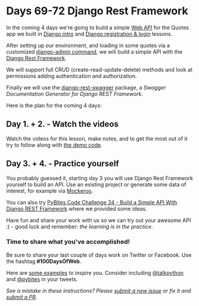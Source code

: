 # Days 69-72 Django Rest Framework

In the coming 4 days we're going to build a simple [Web API](https://en.wikipedia.org/wiki/Web_API) for the Quotes app we built in [Django intro](https://github.com/talkpython/100daysofweb-with-python-course/tree/master/days/045-048-django-intro) and [Django registration & login](https://github.com/talkpython/100daysofweb-with-python-course/tree/master/days/053-056-django-registration) lessons.

After setting up our environment, and loading in some quotes via a customized [django-admin command](https://docs.djangoproject.com/en/2.1/howto/custom-management-commands/), we will build a simple API with the [Django Rest Framework](https://www.django-rest-framework.org/). 

We will support full CRUD (create-read-update-delete) methods and look at permissions adding authentication and authorization.

Finally we will use the [django-rest-swagger](https://github.com/marcgibbons/django-rest-swagger) package, a _Swagger Documentation Generator for Django REST Framework_.

Here is the plan for the coming 4 days:

## Day 1. + 2. - Watch the videos 

Watch the videos for this lesson, make notes, and to get the most out of it try to follow along with [the demo code](demo).

## Day 3. + 4. - Practice yourself

You probably guessed it, starting day 3 you will use Django Rest Framework yourself to build an API. Use an existing project or generate some data of interest, for example via [Mockeroo](https://www.mockaroo.com/).

You can also try [PyBites Code Challenge 34 - Build a Simple API With Django REST Framework](https://codechalleng.es/challenges/34/) where we provided some ideas.

Have fun and share your work with us so we can try out your awesome API :) - good luck and remember: _the learning is in the practice_.

### Time to share what you've accomplished!

Be sure to share your last couple of days work on Twitter or Facebook. Use the hashtag **#100DaysOfWeb**.

Here are [some examples](https://twitter.com/search?q=%23100DaysOfCode) to inspire you. Consider including [@talkpython](https://twitter.com/talkpython) and [@pybites](https://twitter.com/pybites) in your tweets.

*See a mistake in these instructions? Please [submit a new issue](https://github.com/talkpython/100daysofweb-with-python-course/issues) or fix it and [submit a PR](https://github.com/talkpython/100daysofweb-with-python-course/pulls).*
